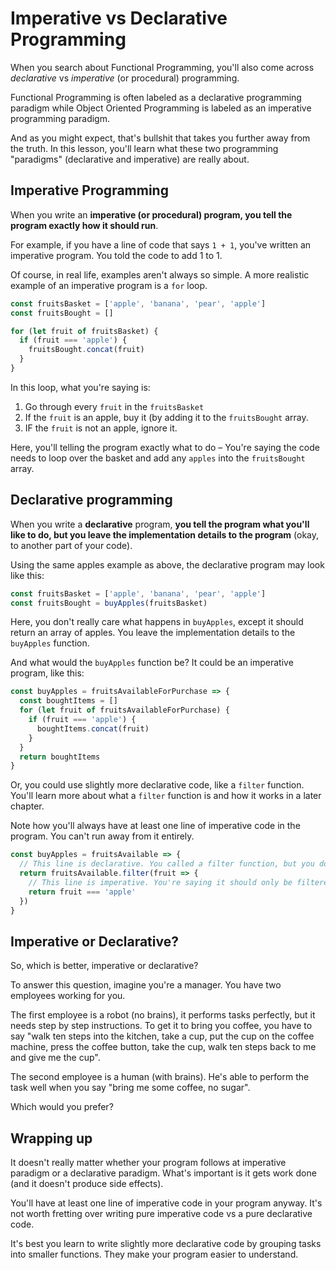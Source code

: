 # Imperative vs Declarative Programming

When you search about Functional Programming, you'll also come across *declarative* vs *imperative* (or procedural) programming.

Functional Programming is often labeled as a declarative programming paradigm while Object Oriented Programming is labeled as an imperative programming paradigm.

And as you might expect, that's bullshit that takes you further away from the truth. In this lesson, you'll learn what these two programming "paradigms" (declarative and imperative) are really about.

## Imperative Programming

When you write an **imperative (or procedural) program, you tell the program exactly how it should run**.

For example, if you have a line of code that says `1 + 1`, you've written an imperative program. You told the code to add 1 to 1.

Of course, in real life, examples aren't always so simple. A more realistic example of an imperative program is a `for` loop.

```js
const fruitsBasket = ['apple', 'banana', 'pear', 'apple']
const fruitsBought = []

for (let fruit of fruitsBasket) {
  if (fruit === 'apple') {
    fruitsBought.concat(fruit)
  }
}
```

In this loop, what you're saying is:

1. Go through every `fruit` in the `fruitsBasket`
2. If the `fruit` is an apple, buy it (by adding it to the `fruitsBought` array.
3. IF the `fruit` is not an apple, ignore it.

Here, you'll telling the program exactly what to do –  You're saying the code needs to loop over the basket and add any `apples` into the `fruitsBought` array.

## Declarative programming

When you write a **declarative** program, **you tell the program what you'll like to do, but you leave the implementation details to the program** (okay, to another part of your code).

Using the same apples example as above, the declarative program may look like this:

```js
const fruitsBasket = ['apple', 'banana', 'pear', 'apple']
const fruitsBought = buyApples(fruitsBasket)
```

Here, you don't really care what happens in `buyApples`, except it should return an array of apples. You leave the implementation details to the `buyApples` function.

And what would the `buyApples` function be? It could be an imperative program, like this:

```js
const buyApples = fruitsAvailableForPurchase => {
  const boughtItems = []
  for (let fruit of fruitsAvailableForPurchase) {
    if (fruit === 'apple') {
      boughtItems.concat(fruit)
    }
  }
  return boughtItems
}
```

Or, you could use slightly more declarative code, like a `filter` function. You'll learn more about what a `filter` function is and how it works in a later chapter.

Note how you'll always have at least one line of imperative code in the program. You can't run away from it entirely.

```js
const buyApples = fruitsAvailable => {
  // This line is declarative. You called a filter function, but you don't really care how it filters.
  return fruitsAvailable.filter(fruit => {
    // This line is imperative. You're saying it should only be filtered if the fruit matches the string 'apple'
    return fruit === 'apple'
  })
}
```

## Imperative or Declarative?

So, which is better, imperative or declarative?

To answer this question, imagine you're a manager. You have two employees working for you.

The first employee is a robot (no brains), it performs tasks perfectly, but it needs step by step instructions. To get it to bring you coffee, you have to say "walk ten steps into the kitchen, take a cup, put the cup on the coffee machine, press the coffee button, take the cup, walk ten steps back to me and give me the cup".

The second employee is a human (with brains). He's able to perform the task well when you say "bring me some coffee, no sugar".

Which would you prefer?

## Wrapping up

It doesn't really matter whether your program follows at imperative paradigm or a declarative paradigm. What's important is it gets work done (and it doesn't produce side effects).

You'll have at least one line of imperative code in your program anyway. It's not worth fretting over writing pure imperative code vs a pure declarative code.

It's best you learn to write slightly more declarative code by grouping tasks into smaller functions. They make your program easier to understand.